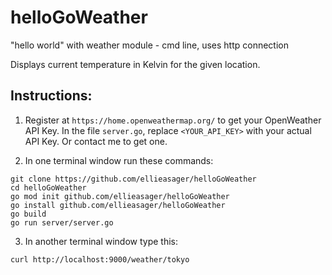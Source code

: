 # helloGoWeather
"hello world" with weather module - cmd line, uses http connection

Displays current temperature in Kelvin for the given location.

## Instructions:
1. Register at `https://home.openweathermap.org/` to get your OpenWeather API Key. In the file `server.go`, replace `<YOUR_API_KEY>` with your actual API Key. Or contact me to get one.


2. In one terminal window run these commands:
```
git clone https://github.com/ellieasager/helloGoWeather
cd helloGoWeather
go mod init github.com/ellieasager/helloGoWeather
go install github.com/ellieasager/helloGoWeather
go build
go run server/server.go
```

3. In another terminal window type this:

`curl http://localhost:9000/weather/tokyo`
